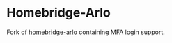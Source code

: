 # Homebridge-Arlo

Fork of [homebridge-arlo](https://github.com/homebridge-plugins/homebridge-arlo) containing MFA login support.
